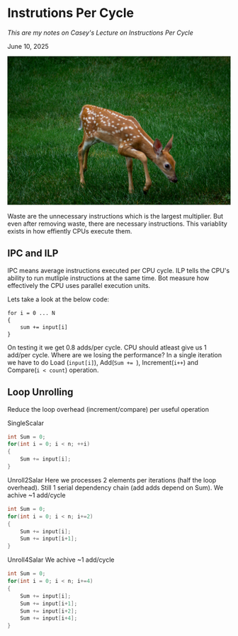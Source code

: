 # Instrutions Per Cycle 

*This are my notes on Casey's Lecture on Instructions Per Cycle*

June 10, 2025

![Performance Aware Programming](../assets/perf3.jpg)

Waste are the unnecessary instructions which is the largest multiplier. But even after removing waste, there are necessary instructions. This variablity exists in how effiently CPUs execute them.


## IPC and ILP
IPC means average instructions executed per CPU cycle. ILP tells the CPU's ability to run mutliple instructions at the same time. Bot measure how effectively the CPU uses parallel execution units. 

Lets take a look at the below code:

```
for i = 0 ... N
{
    sum += input[i]
}
```

On testing it we get 0.8 adds/per cycle. CPU should atleast give us 1 add/per cycle. Where are we losing the performance? In a single iteration we have to do Load (`input[i]`), Add(`Sum += `), Increment(`i++`) and Compare(`i < count`) operation. 

## Loop Unrolling
Reduce the loop overhead (increment/compare) per useful operation

SingleScalar
```c
int Sum = 0;
for(int i = 0; i < n; ++i)
{
    Sum += input[i];
}
```

Unroll2Salar
Here we processes 2 elements per iterations (half the loop overhead). Still 1 serial dependency chain (add adds depend on Sum). We achive ~1 add/cycle
```c
int Sum = 0;
for(int i = 0; i < n; i+=2)
{
    Sum += input[i];
    Sum += input[i+1];
}
```

Unroll4Salar
We achive ~1 add/cycle
```c
int Sum = 0;
for(int i = 0; i < n; i+=4)
{
    Sum += input[i];
    Sum += input[i+1];
    Sum += input[i+2];
    Sum += input[i+4];
}
```